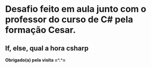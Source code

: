 


<h1> Desafio feito em aula junto com o professor do curso de C# pela formação Cesar. </h1>
<h2>If, else, qual a hora csharp</h2>
<strong>Obrigado(a) pela visita =^.^=</strong>
